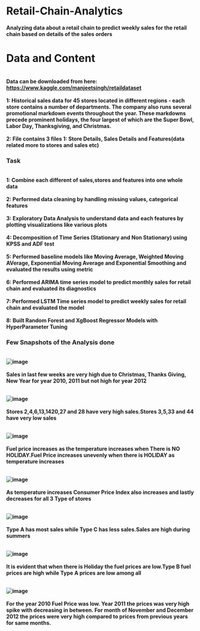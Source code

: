 
# Retail-Chain-Analytics

<b> Analyzing data about a retail chain to predict weekly sales for the retail chain based on details of the sales orders </b>

# Data and Content

<br><b>Data can be downloaded from here: https://www.kaggle.com/manjeetsingh/retaildataset </b></br>
<b><br>1: Historical sales data for 45 stores located in different regions - each store contains a number of departments. The company also runs several promotional markdown events throughout the year. These markdowns precede prominent holidays, the four largest of which are the Super Bowl, Labor Day, Thanksgiving, and Christmas.</b></br>
<b><br>2: File contains 3 files 1: Store Details, Sales Details and Features(data related more to stores and sales etc)</br>

### Task

<br><b>1: Combine each different of sales,stores and features into one whole data </b></br>
<br><b>2: Performed data cleaning by handling missing values, categorical features </b></br>
<br><b>3: Exploratory Data Analysis to understand data and each features by plotting visualizations like various plots </b></br>
<br><b>4: Decomposition of Time Series (Stationary and Non Stationary) using KPSS and ADF test </br></b>
<br><b>5: Performed baseline models like Moving Average, Weighted Moving AVerage, Exponential Moving Average and Exponential Smoothing and evaluated the results using metric</br></b>
<br><b>6: Performed ARIMA time series model to predict monthly sales for retail chain and evaluated its diagnostics </b></br>
<br><b>7: Performed LSTM Time series model to predict weekly sales for retail chain and evaluated the model </b></br>
<br><b>8: Built Random Forest and XgBoost Regressor Models with HyperParameter Tuning </br></b>

### Few Snapshots of the Analysis done

<br> ![image](https://user-images.githubusercontent.com/55294349/132814156-138c8e2a-a876-4ef2-80c9-42173b138ce9.png) </br>
<br><b> Sales in last few weeks are very high due to Christmas, Thanks Giving, New Year for year 2010, 2011 but not high for year 2012</br></b>

<br>![image](https://user-images.githubusercontent.com/55294349/132814219-94965b59-34b9-40a8-b644-cd3d7b0fba87.png) </br>
<br><b> Stores 2,4,6,13,1420,27 and 28 have very high sales.Stores 3,5,33 and 44 have very low sales </br></b>

<br>![image](https://user-images.githubusercontent.com/55294349/132814691-c050a23c-f296-407b-8390-5dc49abae8bb.png)</br>
<br><b> Fuel price increases as the temperature increases when There is NO HOLIDAY.Fuel Price increases unevenly when there is HOLIDAY as temperature increases </br></b>

<br>![image](https://user-images.githubusercontent.com/55294349/132814756-7e3d98e2-0cc6-4bfb-bbaf-3f8facc56632.png)</br>
<br><b> As temperature increases Consumer Price Index also increases and lastly decreases for all 3 Type of stores </br></b>

<br>![image](https://user-images.githubusercontent.com/55294349/132814791-ca57865a-8a4d-48fd-986f-b889fb55f781.png)</br>
<br><b> Type A has most sales while Type C has less sales.Sales are high during summers </br></b>

<br>![image](https://user-images.githubusercontent.com/55294349/132814859-416214ad-579f-4044-b6fd-76c7031d00df.png)</br>
<br><b> It is evident that when there is Holiday the fuel prices are low.Type B fuel prices are high while Type A prices are low among all </br></b>

<br>![image](https://user-images.githubusercontent.com/55294349/132814910-3e7c32df-e5a3-474b-82e6-0dda12bce878.png)</br>
<br><b> For the year 2010 Fuel Price was low. Year 2011 the prices was very high spike with decreasing in between. For month of November and December 2012 the prices were very high compared to prices from previous years for same months.</br></b>
